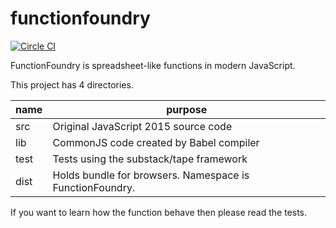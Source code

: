 # functionfoundry

[![Circle CI](https://circleci.com/gh/FunctionFoundry/functionfoundry.svg?style=svg)](https://circleci.com/gh/FunctionFoundry)

FunctionFoundry is spreadsheet-like functions in modern JavaScript.

This project has 4 directories.

| name | purpose |
| ------------- | ----------- |
|src| Original JavaScript 2015 source code |
|lib| CommonJS code created by Babel compiler |
|test| Tests using the substack/tape framework |
|dist| Holds bundle for browsers. Namespace is FunctionFoundry. |

If you want to learn how the function behave then please read the tests.
